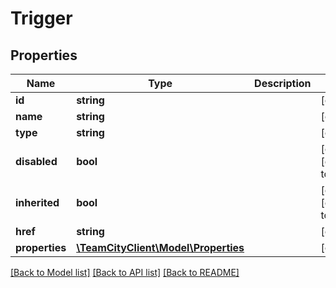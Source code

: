 # Trigger

## Properties
Name | Type | Description | Notes
------------ | ------------- | ------------- | -------------
**id** | **string** |  | [optional] 
**name** | **string** |  | [optional] 
**type** | **string** |  | [optional] 
**disabled** | **bool** |  | [optional] [default to false]
**inherited** | **bool** |  | [optional] [default to false]
**href** | **string** |  | [optional] 
**properties** | [**\TeamCityClient\Model\Properties**](Properties.md) |  | [optional] 

[[Back to Model list]](../README.md#documentation-for-models) [[Back to API list]](../README.md#documentation-for-api-endpoints) [[Back to README]](../README.md)


